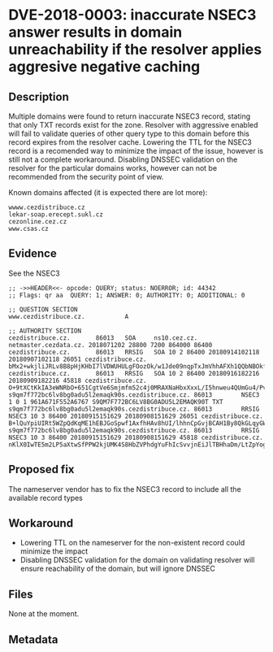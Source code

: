 # DVE-2018-0003: inaccurate NSEC3 answer results in domain unreachability if the resolver applies aggresive negative caching

## Description
Multiple domains were found to return inaccurate NSEC3 record, stating that only TXT records exist for the zone. Resolver with aggressive enabled will fail to validate queries of other query type to this domain before this record expires from the resolver cache.
Lowering the TTL for the NSEC3 record is a recomended way to minimize the impact of the issue, however is still not a complete workaround. Disabling DNSSEC validation on the resolver for the particular domains works, however can not be recommended from the security point of view.

Known domains affected (it is expected there are lot more):
```
wwww.cezdistribuce.cz
lekar-soap.erecept.sukl.cz
cezonline.cez.cz
www.csas.cz
```

## Evidence
See the NSEC3 
```
;; ->>HEADER<<- opcode: QUERY; status: NOERROR; id: 44342
;; Flags: qr aa  QUERY: 1; ANSWER: 0; AUTHORITY: 0; ADDITIONAL: 0

;; QUESTION SECTION
www.cezdistribuce.cz.           A

;; AUTHORITY SECTION
cezdistribuce.cz.       86013   SOA     ns10.cez.cz. netmaster.cezdata.cz. 2018071202 28800 7200 864000 86400
cezdistribuce.cz.       86013   RRSIG   SOA 10 2 86400 20180914102118 20180907102118 26051 cezdistribuce.cz. bMx2+wkjliJRLv8B8pHjKHbI7lVDWUHULgFOozOk/w1Jde09nqpTxJmVhhAFXh1QQbNBOkfIMOIAUKu5Ch4yUquLDL6uKziKnm5Bc2GtUm+C27ZBc3a3/6/3SYvaH1CaJYVNOIj1W81SUkrbIEJ5T2FGp27XaoRrqpkaiNPINyw=
cezdistribuce.cz.       86013   RRSIG   SOA 10 2 86400 20180916182216 20180909182216 45818 cezdistribuce.cz. O+9tXCtKkIA3eWNRbO+651CgtVe6Smjmfm52c4j0MRAXNaHbxXxxL/I5hnweu4QUmGu4/PvcOM5h/tvsRA5VABJWZK8PLMyAOx4ILy2vMf5+9PsvmbOcJZKf3IR3QZtk/9bKcCUpcbhsnJPEMfUFEf893Qw5V01OiojntgfWohA=
s9qm7f772bc6lv8bg0adu5l2emaqk90s.cezdistribuce.cz. 86013        NSEC3   1 0 1 961A671F552A6767 S9QM7F772BC6LV8BG0ADU5L2EMAQK90T TXT
s9qm7f772bc6lv8bg0adu5l2emaqk90s.cezdistribuce.cz. 86013        RRSIG   NSEC3 10 3 86400 20180915151629 20180908151629 26051 cezdistribuce.cz. B+lQuYpiUIRt5WZpQdKqME1hEBJGoSpwf1AxfhHAv8hUI/lhhnCpGvjBCAH1By8QkGLqyGWM14HlpDtZp5zYGSs4tZy5ydBtkMfGMaVs+TyLPsUovdQ1l4Si9Et2bgozE05qnjoxBhE7LaV2GkK42hR31qpCCtFvKS3PeUxOcwQ=
s9qm7f772bc6lv8bg0adu5l2emaqk90s.cezdistribuce.cz. 86013        RRSIG   NSEC3 10 3 86400 20180915151629 20180908151629 45818 cezdistribuce.cz. nKlX0IwTE5m2LP5aXtwSfPPW2kjUMK4S8HbZVPhdgYuFhIcSvvjnEiJlTBHhaDm/LtZpYogLEi9ypw9jga/DesFDaKu5aRvFaj7b97kl3PA3xN/I35m7Uf6jbcS4Puumn85JCwDSn4b9UZGNs5xsXl0oYXWm45caJGBGeUhsBxg=
```

## Proposed fix
The nameserver vendor has to fix the NSEC3 record to include all the available record types

## Workaround
- Lowering TTL on the nameserver for the non-existent record could minimize the impact
- Disabling DNSSEC validation for the domain on validating resolver will ensure reachability of the domain, but will ignore DNSSEC

## Files

None at the moment.

## Metadata
